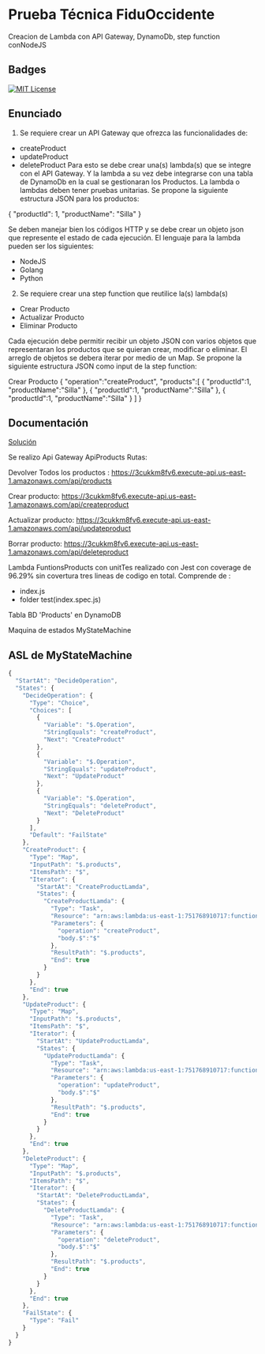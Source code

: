 # Prueba Técnica FiduOccidente
Creacion de Lambda con API Gateway,  DynamoDb, step function conNodeJS



## Badges
[![MIT License](https://img.shields.io/badge/License-MIT-green.svg)](https://choosealicense.com/licenses/mit/)
## Enunciado

1. Se requiere crear un API Gateway que ofrezca las funcionalidades de:
- createProduct
-  updateProduct
- deleteProduct
Para esto se debe crear una(s) lambda(s) que se integre con el API Gateway.
Y la lambda a su vez debe integrarse con una tabla de DynamoDb en la cual se gestionaran los Productos.
La lambda o lambdas deben tener pruebas unitarias.
Se propone la siguiente estructura JSON para los productos:

{
"productId": 1,
"productName": "Silla"
}

Se deben manejar bien los códigos HTTP y se debe crear un objeto json que represente el estado de cada
ejecución.
El lenguaje para la lambda pueden ser los siguientes:
- NodeJS
- Golang
- Python

2. Se requiere crear una step function que reutilice la(s) lambda(s)
- Crear Producto
- Actualizar Producto
- Eliminar Producto

Cada ejecución debe permitir recibir un objeto JSON con varios objetos que representaran
los productos que se quieran crear, modificar o eliminar. El arreglo de objetos se debera iterar
por medio de un Map.
Se propone la siguiente estructura JSON como input de la step function:

Crear Producto
{
 "operation":"createProduct",
 "products":[
 {
 "productId":1,
 "productName":"Silla"
 },
 {
 "productId":1,
 "productName":"Silla"
 },
 {
 "productId":1,
 "productName":"Silla"
 }
 ]
}

## Documentación

[Solución ](https://linktodocumentation)

Se realizo Api Gateway ApiProducts
Rutas: 

Devolver Todos los  productos : https://3cukkm8fv6.execute-api.us-east-1.amazonaws.com/api/products

Crear producto: https://3cukkm8fv6.execute-api.us-east-1.amazonaws.com/api/createproduct

Actualizar producto: https://3cukkm8fv6.execute-api.us-east-1.amazonaws.com/api/updateproduct

Borrar producto: https://3cukkm8fv6.execute-api.us-east-1.amazonaws.com/api/deleteproduct


Lambda FuntionsProducts  con unitTes realizado con Jest con coverage de 96.29% sin covertura tres lineas de codigo en total.
Comprende de :
- index.js
- folder test(index.spec.js)

Tabla BD 'Products'  en DynamoDB

Maquina de estados MyStateMachine


## ASL de MyStateMachine

```javascript
{
  "StartAt": "DecideOperation",
  "States": {
    "DecideOperation": {
      "Type": "Choice",
      "Choices": [
        {
          "Variable": "$.Operation",
          "StringEquals": "createProduct",
          "Next": "CreateProduct"
        },
        {
          "Variable": "$.Operation",
          "StringEquals": "updateProduct",
          "Next": "UpdateProduct"
        },
        {
          "Variable": "$.Operation",
          "StringEquals": "deleteProduct",
          "Next": "DeleteProduct"
        }
      ],
      "Default": "FailState"
    },
    "CreateProduct": {
      "Type": "Map",
      "InputPath": "$.products",
      "ItemsPath": "$",
      "Iterator": {
        "StartAt": "CreateProductLamda",
        "States": {
          "CreateProductLamda": {
            "Type": "Task",
            "Resource": "arn:aws:lambda:us-east-1:751768910717:function:FuntionsProducts",
            "Parameters": {
              "operation": "createProduct",
              "body.$":"$"
            },
            "ResultPath": "$.products",
            "End": true
          }
        }
      },
      "End": true
    },
    "UpdateProduct": {
      "Type": "Map",
      "InputPath": "$.products",
      "ItemsPath": "$",
      "Iterator": {
        "StartAt": "UpdateProductLamda",
        "States": {
          "UpdateProductLamda": {
            "Type": "Task",
            "Resource": "arn:aws:lambda:us-east-1:751768910717:function:FuntionsProducts",
            "Parameters": {
              "operation": "updateProduct",
              "body.$":"$"
            },
            "ResultPath": "$.products",
            "End": true
          }
        }
      },
      "End": true
    },
    "DeleteProduct": {
      "Type": "Map",
      "InputPath": "$.products",
      "ItemsPath": "$",
      "Iterator": {
        "StartAt": "DeleteProductLamda",
        "States": {
          "DeleteProductLamda": {
            "Type": "Task",
            "Resource": "arn:aws:lambda:us-east-1:751768910717:function:FuntionsProducts",
            "Parameters": {
              "operation": "deleteProduct",
              "body.$":"$"
            },
            "ResultPath": "$.products",
            "End": true
          }
        }
      },
      "End": true
    },
    "FailState": {
      "Type": "Fail"
    }
  }
}
```

